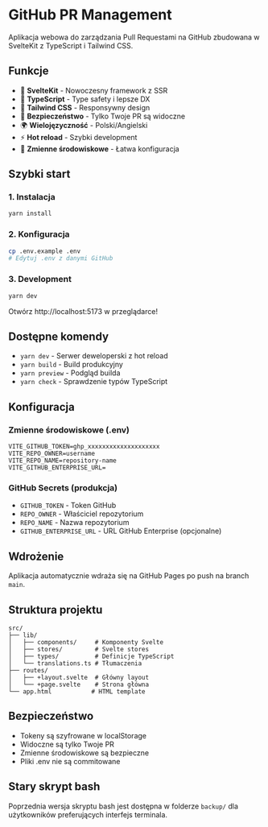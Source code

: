 # GitHub PR Management

Aplikacja webowa do zarządzania Pull Requestami na GitHub zbudowana w SvelteKit z TypeScript i Tailwind CSS.

## Funkcje

- 🚀 **SvelteKit** - Nowoczesny framework z SSR
- 💎 **TypeScript** - Type safety i lepsze DX
- 🎨 **Tailwind CSS** - Responsywny design
- 🔐 **Bezpieczeństwo** - Tylko Twoje PR są widoczne
- 🌍 **Wielojęzyczność** - Polski/Angielski
- ⚡ **Hot reload** - Szybki development
- 🔧 **Zmienne środowiskowe** - Łatwa konfiguracja

## Szybki start

### 1. Instalacja

```bash
yarn install
```

### 2. Konfiguracja

```bash
cp .env.example .env
# Edytuj .env z danymi GitHub
```

### 3. Development

```bash
yarn dev
```

Otwórz http://localhost:5173 w przeglądarce!

## Dostępne komendy

- `yarn dev` - Serwer deweloperski z hot reload
- `yarn build` - Build produkcyjny
- `yarn preview` - Podgląd builda
- `yarn check` - Sprawdzenie typów TypeScript

## Konfiguracja

### Zmienne środowiskowe (.env)

```env
VITE_GITHUB_TOKEN=ghp_xxxxxxxxxxxxxxxxxxxx
VITE_REPO_OWNER=username
VITE_REPO_NAME=repository-name
VITE_GITHUB_ENTERPRISE_URL=
```

### GitHub Secrets (produkcja)

- `GITHUB_TOKEN` - Token GitHub
- `REPO_OWNER` - Właściciel repozytorium
- `REPO_NAME` - Nazwa repozytorium
- `GITHUB_ENTERPRISE_URL` - URL GitHub Enterprise (opcjonalne)

## Wdrożenie

Aplikacja automatycznie wdraża się na GitHub Pages po push na branch `main`.

## Struktura projektu

```
src/
├── lib/
│   ├── components/     # Komponenty Svelte
│   ├── stores/         # Svelte stores
│   ├── types/          # Definicje TypeScript
│   └── translations.ts # Tłumaczenia
├── routes/
│   ├── +layout.svelte  # Główny layout
│   └── +page.svelte    # Strona główna
└── app.html           # HTML template
```

## Bezpieczeństwo

- Tokeny są szyfrowane w localStorage
- Widoczne są tylko Twoje PR
- Zmienne środowiskowe są bezpieczne
- Pliki .env nie są commitowane

## Stary skrypt bash

Poprzednia wersja skryptu bash jest dostępna w folderze `backup/` dla użytkowników preferujących interfejs terminala.
